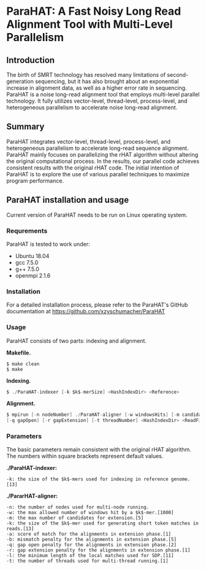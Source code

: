 # ParaHAT: A Fast Noisy Long Read Alignment Tool with Multi-Level Parallelism

## Introduction

The birth of SMRT technology has resolved many limitations of second-generation sequencing, but it has also brought about an exponential increase in alignment data, as well as a higher error rate in sequencing. ParaHAT is a noise long-read alignment tool that employs multi-level parallel technology. It fully utilizes vector-level, thread-level, process-level, and heterogeneous parallelism to accelerate noise long-read alignment.

## Summary

ParaHAT integrates vector-level, thread-level, process-level, and heterogeneous parallelism to accelerate long-read sequence alignment. ParaHAT mainly focuses on parallelizing the rHAT algorithm without altering the original computational process. In the results, our parallel code achieves consistent results with the original rHAT code. The initial intention of ParaHAT is to explore the use of various parallel techniques to maximize program performance.

## ParaHAT installation and usage

Current version of ParaHAT needs to be run on Linux operating system.

### Requrements

ParaHAT is tested to work under:

* Ubuntu 18.04
* gcc 7.5.0
* g++ 7.5.0
* openmpi 2.1.6

### Installation

For a detailed installation process, please refer to the ParaHAT's GitHub documentation at https://github.com/xzyschumacher/ParaHAT

### Usage

ParaHAT consists of two parts: indexing and alignment.

**Makefile.**

```
$ make clean
$ make
```

**Indexing.**

```c
$ ./ParaHAT-indexer [-k $k$-merSize] <HashIndexDir> <Reference>
```

**Alignment.**

```c
$ mpirun [-n nodeNumber] ./ParaHAT-aligner [-w windowsHits] [-m candidates] [-k kmerSize] [-a match] [-b mismatch]
[-q gapOpen] [-r gapExtension] [-t threadNumber] <HashIndexDir> <ReadFile> <Reference>
```

### Parameters

The basic parameters remain consistent with the original rHAT algorithm. The numbers within square brackets represent default values.

**./ParaHAT-indexer:**

```
-k: the size of the $k$-mers used for indexing in reference genome.[13]
```

**./PararHAT-aligner:**

```
-n: the number of nodes used for multi-node running.
-w: the max allowed number of windows hit by a $k$-mer.[1000]
-m: the max number of candidates for extension.[5]
-k: the size of the $k$-mer used for generating short token matches in reads.[13]
-a: score of match for the alignments in extension phase.[1]
-b: mismatch penalty for the alignments in extension phase.[5]
-q: gap open penalty for the alignments in extension phase.[2]
-r: gap extension penalty for the alignments in extension phase.[1]
-l: the minimum length of the local matches used for SDP.[11]
-t: the number of threads used for multi-thread running.[1]
```

